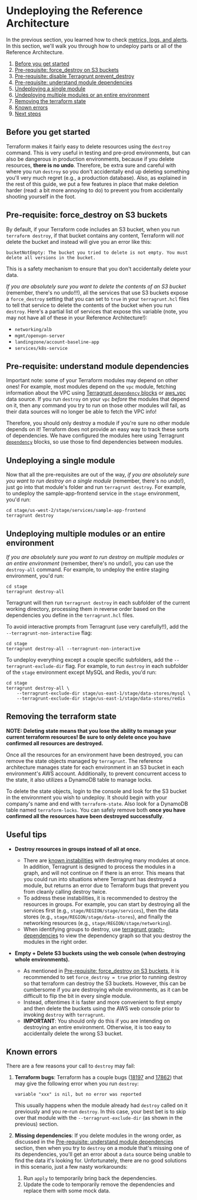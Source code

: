 # Undeploying the Reference Architecture

In the previous section, you learned how to check [metrics, logs, and alerts](05-monitoring-alerting-logging.md). In
this section, we'll walk you through how to undeploy parts or all of the Reference Architecture.

1. [Before you get started](#before-you-get-started)
1. [Pre-requisite: force_destroy on S3 buckets](#pre-requisite-force_destroy-on-S3-buckets)
1. [Pre-requisite: disable Terragrunt prevent_destroy](#pre-requisite-disable-terragrunt-prevent_destroy)
1. [Pre-requisite: understand module dependencies](#pre-requisite-understand-module-dependencies)
1. [Undeploying a single module](#undeploying-a-single-module)
1. [Undeploying multiple modules or an entire environment](#undeploying-multiple-modules-or-an-entire-environment)
1. [Removing the terraform state](#removing-the-terraform-state)
1. [Known errors](#known-errors)
1. [Next steps](#next-steps)




## Before you get started

Terraform makes it fairly easy to delete resources using the `destroy` command. This is very useful in testing and
pre-prod environments, but can also be dangerous in production environments, because if you delete resources, **there
is no undo**. Therefore, be extra sure and careful with where you run `destroy` so you don't accidentally end up
deleting something you'll very much regret (e.g., a production database). Also, as explained in the rest of this guide,
we put a few features in place that make deletion harder (read: a bit more annoying to do) to prevent you from
accidentally shooting yourself in the foot.




## Pre-requisite: force_destroy on S3 buckets

By default, if your Terraform code includes an S3 bucket, when you run `terraform destroy`, if that bucket contains
any content, Terraform will _not_ delete the bucket and instead will give you an error like this:

```
bucketNotEmpty: The bucket you tried to delete is not empty. You must delete all versions in the bucket.
```

This is a safety mechanism to ensure that you don't accidentally delete your data.

*If you are absolutely sure you want to delete the contents of an S3 bucket* (remember, there's no undo!!!), all the
services that use S3 buckets expose a `force_destroy` setting that you can set to `true` in your `terragrunt.hcl`
files to tell that service to delete the contents of the bucket when you run `destroy`. Here's a partial list of
services that expose this variable (note, you may not have all of these in your Reference Architecture!):

* `networking/alb`
* `mgmt/openvpn-server`
* `landingzone/account-baseline-app`
* `services/k8s-service`




## Pre-requisite: understand module dependencies

Important note: some of your Terraform modules may depend on other ones! For example, most modules depend on the `vpc`
module, fetching information about the VPC using  [Terragrunt `dependency`
blocks](https://terragrunt.gruntwork.io/docs/reference/config-blocks-and-attributes/#dependency) or
[aws_vpc](https://www.terraform.io/docs/providers/aws/d/vpc.html) data source. If you run `destroy` on your `vpc`
*before* the modules that depend on it, then any command you try to run on those other modules will fail, as their
data sources will no longer be able to fetch the VPC info!

Therefore, you should only destroy a module if you're sure no other module depends on it! Terraform does not provide
an easy way to track these sorts of dependencies. We have configured the modules here using Terragrunt [`dependency`](https://terragrunt.gruntwork.io/docs/reference/config-blocks-and-attributes/#dependency) blocks, so use those to find dependencies between modules.



## Undeploying a single module

Now that all the pre-requisites are out of the way, *if you are absolutely sure you want to run destroy on a single
module* (remember, there's no undo!), just go into that module's folder and run `terragrunt destroy`. For example, to
undeploy the sample-app-frontend service in the `stage` environment, you'd run:

```
cd stage/us-west-2/stage/services/sample-app-frontend
terragrunt destroy
```




## Undeploying multiple modules or an entire environment

*If you are absolutely sure you want to run destroy on multiple modules or an entire environment* (remember, there's
no undo!), you can use the `destroy-all` command. For example, to undeploy the entire staging environment, you'd run:

```
cd stage
terragrunt destroy-all
```

Terragrunt will then run `terragrunt destroy` in each subfolder of the current working directory, processing them in
reverse order based on the dependencies you define in the `terragrunt.hcl` files.

To avoid interactive prompts from Terragrunt (use very carefully!!), add the `--terragrunt-non-interactive` flag:

```
cd stage
terragrunt destroy-all --terragrunt-non-interactive
```

To undeploy everything except a couple specific subfolders, add the `--terragrunt-exclude-dir` flag. For example, to
run `destroy` in each subfolder of the `stage` environment except MySQL and Redis, you'd run:

```
cd stage
terragrunt destroy-all \
    --terragrunt-exclude-dir stage/us-east-1/stage/data-stores/mysql \
    --terragrunt-exclude-dir stage/us-east-1/stage/data-stores/redis
```



## Removing the terraform state

**NOTE: Deleting state means that you lose the ability to manage your current terraform resources! Be sure to only
delete once you have confirmed all resources are destroyed.**

Once all the resources for an environment have been destroyed, you can remove the state objects managed by `terragrunt`.
The reference architecture manages state for each environment in an S3 bucket in each environment's AWS account.
Additionally, to prevent concurrent access to the state, it also utilizes a DynamoDB table to manage locks.

To delete the state objects, login to the console and look for the S3 bucket in the environment you wish to undeploy. It
should begin with your company's name and end with `terraform-state`. Also look for a DynamoDB
table named `terraform-locks`. You can safely remove both **once you have confirmed all the resources have been
destroyed successfully**.



## Useful tips

- **Destroy resources in groups instead of all at once.**
    - There are [known instabilities](#known-errors) with destroying many modules at once. In addition, Terragrunt is
      designed to process the modules in a graph, and will not continue on if there is an error. This means that you
      could run into situations where Terragrunt has destroyed a module, but returns an error due to Terraform bugs that
      prevent you from cleanly calling destroy twice.
    - To address these instabilities, it is recommended to destroy the resources in groups. For example, you can start
      by destroying all the services first (e.g., `stage/REGION/stage/services`), then the data stores (e.g.,
      `stage/REGION/stage/data-stores`), and finally the networking resources (e.g., `stage/REGION/stage/networking`).
    - When identifying groups to destroy, use [terragrunt
      graph-dependencies](https://terragrunt.gruntwork.io/docs/reference/cli-options/#graph-dependencies) to view the
      dependency graph so that you destroy the modules in the right order.

- **Empty + Delete S3 buckets using the web console (when destroying whole environments).**
    - As mentioned in [Pre-requisite: force_destroy on S3 buckets](#pre-requisite-force_destroy-on-s3-buckets), it is
      recommended to set `force_destroy = true` prior to running destroy so that terraform can destroy the S3 buckets.
      However, this can be cumbersome if you are destroying whole environments, as it can be difficult to flip the bit in
      every single module.
    - Instead, oftentimes it is faster and more convenient to first empty and then delete the buckets using the AWS web console prior to
      invoking `destroy` with `terragrunt`.
    - **IMPORTANT**: You should only do this if you are intending on destroying an entire environment. Otherwise, it is
      too easy to accidentally delete the wrong S3 bucket.





## Known errors

There are a few reasons your call to `destroy` may fail:

1. **Terraform bugs**: Terraform has a couple bugs ([18197](https://github.com/hashicorp/terraform/issues/18197) and
   [17862](https://github.com/hashicorp/terraform/issues/17862)) that may give the following error when you run
   `destroy`:

    ```
    variable "xxx" is nil, but no error was reported
    ```

    This usually happens when the module already had `destroy` called on it previously and you re-run `destroy`. In
    this case, your best bet is to skip over that module with the `--terragrunt-exclude-dir` (as shown in the previous)
    section.

1. **Missing dependencies**: If you delete modules in the wrong order, as discussed in the [Pre-requisite: understand
   module dependencies](#pre-requisite-understand-module-dependencies) section, then when you try to `destroy` on a
   module that's missing one of its dependencies, you'll get an error about a `data` source being unable to find the
   data it's looking for. Unfortunately, there are no good solutions in this scenario, just a few nasty workarounds:

    1. Run `apply` to temporarily bring back the dependencies.
    1. Update the code to temporarily remove the dependencies and replace them with some mock data.

